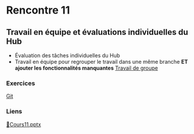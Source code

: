 # Rencontre 11

## Travail en équipe et évaluations individuelles du Hub

- Évaluation des tâches individuelles du Hub
- Travail en équipe pour regrouper le travail dans une même branche **ET ajouter les fonctionnalités manquantes** [Travail de groupe](http://localhost:3000/5W5-Web-Avancee/tps/tp1#int%C3%A9gration-%C3%A0-faire-seulement-une-fois-que-les-fonctionnalit%C3%A9s-sont-termin%C3%A9s-pour-l%C3%A9valuation-de-groupe)

### Exercices

[Git](/exercices/GitMerges)


### Liens

[🔗Cours11.pptx](https://cegepedouardmontpetit.sharepoint.com/:p:/s/CMT420InformatiqueComitesCours-5W5/EQVqlheAaCxNoNtUqfTQWcoB-3JicEx9egL2BwBcMISQsA?e=eAtUj0)
